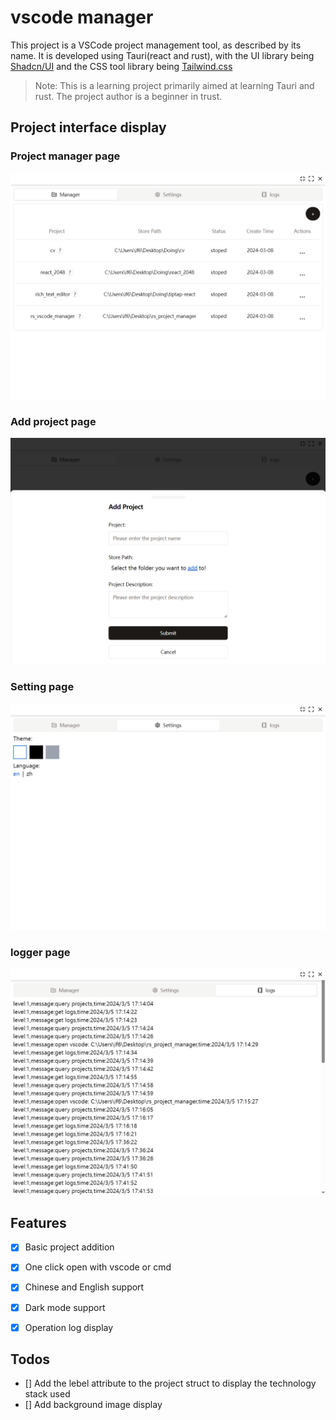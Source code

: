 # vscode manager
This project is a VSCode project management tool, as described by its name. It is developed using Tauri(react and rust), with the UI library being [Shadcn/UI](https://github.com/shadcn-ui/ui) and the CSS tool library being [Tailwind.css](https://github.com/tailwindlabs/tailwindcss)  
> Note: This is a learning project primarily aimed at learning Tauri and rust. The project author is a beginner in trust.

## Project interface display
### Project manager page
![manage page](image.png)
### Add project page
![add project](image-1.png)
### Setting page
![settings page](image-2.png)
### logger page
![logger page](image-3.png)

## Features
- [x] Basic project addition
- [x] One click open with vscode or cmd
- [x] Chinese and English support
- [x] Dark mode support
- [x] Operation log display


## Todos
- [] Add the lebel attribute to the project struct to display the technology stack used
- [] Add background image display
